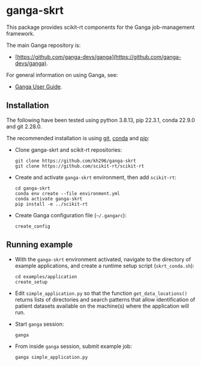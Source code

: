 # ganga-skrt

This package provides scikit-rt components for the Ganga job-management
framework.

The main Ganga repository is:
- [https://github.com/ganga-devs/ganga](https://github.com/ganga-devs/ganga).

For general information on using Ganga, see:
- [Ganga User Guide](https://ganga.readthedocs.io/en/latest/UserGuide/index.html).

## Installation

The following have been tested using python 3.8.13, pip 22.3.1,
conda 22.9.0 and git 2.28.0.

The recommended installation is using [git](https://git-scm.com/),
[conda](https://docs.conda.io/) and [pip](https://pypi.org/project/pip/):
- Clone ganga-skrt and scikit-rt repositories:
  ```
  git clone https://github.com/kh296/ganga-skrt
  git clone https://github.com/scikit-rt/scikit-rt
  ```
- Create and activate `ganga-skrt` environment, then add `scikit-rt`:
  ```
  cd ganga-skrt
  conda env create --file environment.yml
  conda activate ganga-skrt
  pip install -e ../scikit-rt
  ```
- Create Ganga configuration file (`~/.gangarc`):
  ```
  create_config
  ```

## Running example

- With the `ganga-skrt` environment activated, navigate to the directory
  of example applications, and create a runtime setup script (`skrt_conda.sh`):
  ```
  cd examples/application
  create_setup 
  ```

- Edit `simple_application.py` so that the function `get_data_locations()`
  returns lists of directories and search patterns that allow identification
  of  patient datasets  available on the machine(s) where the application
  will run.
- Start `ganga` session:
  ```
  ganga
  ```
- From inside `ganga` session, submit example job:
  ```
  ganga simple_application.py
  ```
